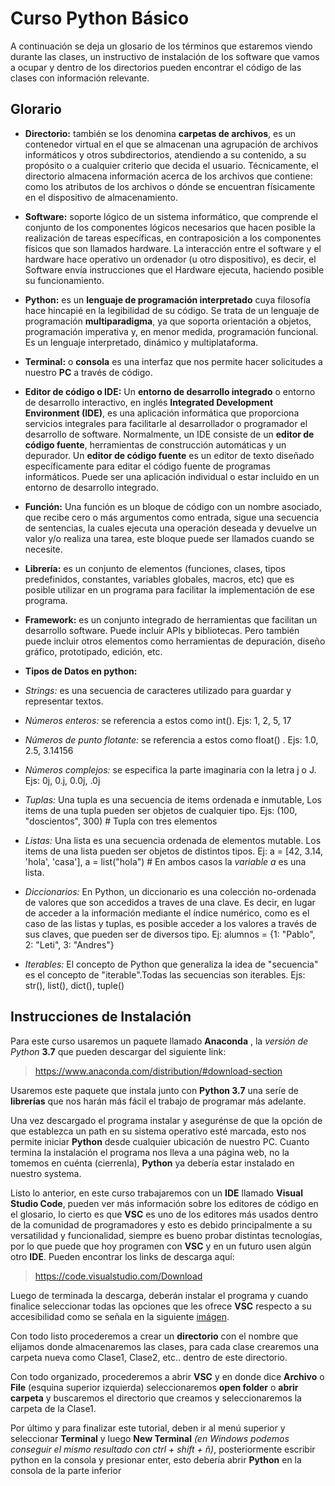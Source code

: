 # Curso Python Básico

A continuación se deja un glosario de los términos que estaremos viendo durante las clases, un instructivo de instalación de los software que vamos a ocupar y dentro de los directorios pueden encontrar el código de las clases con información relevante.

## Glorario

- **Directorio:** también se los denomina **carpetas de archivos**,  es un contenedor virtual en el que se almacenan una agrupación de archivos informáticos y otros subdirectorios, atendiendo a su contenido, a su propósito o a cualquier criterio que decida el usuario. Técnicamente, el directorio almacena información acerca de los archivos que contiene: como los atributos de los archivos o dónde se encuentran físicamente en el dispositivo de almacenamiento.

- **Software:**  soporte lógico de un sistema informático, que comprende el conjunto de los componentes lógicos necesarios que hacen posible la realización de tareas específicas, en contraposición a los componentes físicos que son llamados hardware. La interacción entre el software y el hardware hace operativo un ordenador (u otro dispositivo), es decir, el Software envía instrucciones que el Hardware ejecuta, haciendo posible su funcionamiento.

- **Python:** es un **lenguaje de programación interpretado** cuya filosofía hace hincapié en la legibilidad de su código.​ Se trata de un lenguaje de programación **multiparadigma**, ya que soporta orientación a objetos, programación imperativa y, en menor medida, programación funcional. Es un lenguaje interpretado, dinámico y multiplataforma.

- **Terminal:**  o **consola** es una interfaz que nos permite hacer solicitudes a nuestro **PC** a través de código.

- **Editor de código o IDE:** Un **entorno de desarrollo integrado**​ o entorno de desarrollo interactivo, en inglés **Integrated Development Environment (IDE)**, es una aplicación informática que proporciona servicios integrales para facilitarle al desarrollador o programador el desarrollo de software.
Normalmente, un IDE consiste de un **editor de código fuente**, herramientas de construcción automáticas y un depurador.
Un **editor de código fuente** es un editor de texto diseñado específicamente para editar el código fuente de programas informáticos. Puede ser una aplicación individual o estar incluido en un entorno de desarrollo integrado.

- **Función:** Una función es un bloque de código con un nombre asociado, que recibe cero o más argumentos como entrada, sigue una secuencia de sentencias, la cuales ejecuta una operación deseada y devuelve un valor y/o realiza una tarea, este bloque puede ser llamados cuando se necesite.

- **Librería:** es un conjunto de elementos (funciones, clases, tipos predefinidos, constantes, variables globales, macros, etc) que es posible utilizar en un programa para facilitar la implementación de ese programa.

- **Framework:** es un conjunto integrado de herramientas que facilitan un desarrollo software. Puede incluir APIs y bibliotecas. Pero también puede incluir otros elementos como herramientas de depuración, diseño gráfico, prototipado, edición, etc.

- **Tipos de Datos en python:** 
- *Strings:* es una secuencia de caracteres utilizado para guardar y representar textos. 
- *Números enteros:* se referencia a estos como int(). Ejs: 1, 2, 5, 17
- *Números de punto flotante:* se referencia a estos como float() . Ejs: 1.0, 2.5, 3.14156
- *Números complejos:* se especifica la parte imaginaria con la letra j o J. Ejs: 0j, 0.j, 0.0j, .0j
- *Tuplas:* Una tupla es una secuencia de items ordenada e inmutable, Los items de una tupla pueden ser objetos de cualquier tipo. Ejs: (100, "doscientos", 300)    # Tupla con tres elementos
- *Listas:* Una lista es una secuencia ordenada de elementos mutable. Los items de una lista pueden ser objetos de distintos tipos. Ej: a = [42, 3.14, 'hola', 'casa'], a = list("hola") # En ambos casos la *variable a* es una lista.
- *Diccionarios:* En Python, un diccionario es una colección no-ordenada de valores que son accedidos a traves de una clave. Es decir, en lugar de acceder a la información mediante el índice numérico, como es el caso de las listas y tuplas, es posible acceder a los valores a través de sus claves, que pueden ser de diversos tipo. Ej: alumnos = {1: "Pablo", 2: "Leti", 3: "Andres"}
- *Iterables:* El concepto de Python que generaliza la idea de "secuencia" es el concepto de "iterable".Todas las secuencias son iterables. Ejs: str(), list(), dict(), tuple()



## Instrucciones de Instalación

Para este curso usaremos un paquete llamado **Anaconda** , la *versión de Python* **3.7** que pueden descargar del siguiente link:

> https://www.anaconda.com/distribution/#download-section

Usaremos este paquete que instala junto con **Python 3.7** una seríe de **librerías** que nos harán más fácil el trabajo de programar más adelante.

Una vez descargado el programa instalar y asegurénse de que la opción de que establezca un path en su sistema operativo esté marcada, esto nos permite iniciar **Python** desde cualquier ubicación de nuestro PC. Cuanto termina la instalación el programa nos lleva a una página web, no la tomemos en cuénta (cierrenla), **Python** ya debería estar instalado en nuestro systema.

Listo lo anterior, en este curso trabajaremos con un **IDE** llamado **Visual Studio Code**, pueden ver más información sobre los editores de código en el glosario, lo cierto es que **VSC** es uno de los editores más usados dentro de la comunidad de programadores y esto es debido principalmente a su versatilidad y funcionalidad, siempre es bueno probar distintas tecnologías, por lo que puede que hoy programen con **VSC** y en un futuro usen algún otro **IDE**.
Pueden encontrar los links de descarga aquí:

> https://code.visualstudio.com/Download

Luego de terminada la descarga, deberán instalar el programa y cuando finalice seleccionar todas las opciones que les ofrece **VSC** respecto a su accesibilidad como se señala en la siguiente [imágen](Clase1/vsc.PNG).

Con todo listo procederemos a crear un **directorio** con el nombre que elijamos donde almacenaremos las clases, para cada clase crearemos una carpeta nueva como Clase1, Clase2, etc.. dentro de este directorio.

Con todo organizado, procederemos a abrir **VSC** y en donde dice **Archivo** o **File** (esquina superior izquierda) seleccionaremos **open folder** o **abrir carpeta** y buscaremos el directorio que creamos y seleccionaremos la carpeta de la Clase1.

Por último y para finalizar este tutorial, deben ir al menú superior y seleccionar **Terminal** y luego **New Terminal** *(en Windows podemos conseguir el mismo resultado con ctrl + shift + ñ)*, posteriormente escribir python en la consola y presionar enter, esto debería abrir **Python** en la consola de la parte inferior


